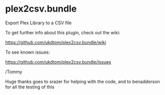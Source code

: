 plex2csv.bundle
===============

Export Plex Library to a CSV file

To get further info about this plugin, check out the wiki:

https://github.com/ukdtom/plex2csv.bundle/wiki

To see known issues:

https://github.com/ukdtom/plex2csv.bundle/issues

/Tommy

Huge thanks goes to srazer for helping with the code, and to 
benadderson for all the testing of this

